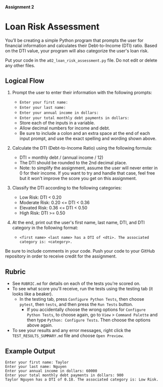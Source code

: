 #### Assignment 2
# Loan Risk Assessment

You’ll be creating a simple Python program that prompts the user for financial information and calculates their Debt-to-Income (DTI) ratio. Based on the DTI value, your program will also categorize the user's loan risk.

Put your code in the `a02_loan_risk_assessment.py` file. Do not edit or delete any other files.

## Logical Flow
1. Prompt the user to enter their information with the following prompts:
    - `Enter your first name: `
    - `Enter your last name: `
    - `Enter your annual income in dollars: `
    - `Enter your total monthly debt payments in dollars: `
    - Store each of the inputs in a variable.
    - Allow decimal numbers for income and debt.
    - Be sure to include a colon and an extra space at the end of each input prompt, and use the exact spelling and wording shown above.

2. Calculate the DTI (Debt-to-Income Ratio) using the following formula:
    - DTI = monthly debt / (annual income / 12)
    - The DTI should be rounded to the 2nd decimal place.
    - Note: to simplify the assignment, assume the user will never enter in 0 for their income. If you want to try and handle that case, feel free but it won't improve the score you get on this assignment.

3. Classify the DTI according to the following categories:
    - Low Risk: DTI < 0.20
    - Moderate Risk: 0.20 <= DTI < 0.36
    - Elevated Risk: 0.36 <= DTI < 0.50
    - High Risk: DTI >= 0.50

4. At the end, print out the user's first name, last name, DTI, and DTI category in the following format:
    - `<first name> <last name> has a DTI of <dti>. The associated category is: <category>.`

Be sure to include comments in your code. Push your code to your GitHub repository in order to receive credit for the assignment.

## Rubric
- See `RUBRIC.md` for details on each of the tests you're scored on.
- To see what score you'll receive, run the tests using the testing tab (it looks like a beaker).
    - In the testing tab, press `Configure Python Tests`, then choose `pytest`, then `tests`, and then press the `Run Tests` button.
        - If you accidentally choose the wrong options for `Configure Python Tests`, to choose again, go to `View` > `Command Palette` and then type `Python: Configure Tests`. Then choose the options above again.
- To see your results and any error messages, right click the `TEST_RESULTS_SUMMARY.md` file and choose `Open Preview`.

## Example Output

```
Enter your first name: Taylor
Enter your last name: Nguyen
Enter your annual income in dollars: 60000
Enter your total monthly debt payments in dollars: 900
Taylor Nguyen has a DTI of 0.18. The associated category is: Low Risk.
```